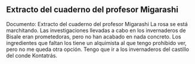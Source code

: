 ## Extracto del cuaderno del profesor Migarashi
Documento: Extracto del cuaderno del profesor Migarashi
La rosa se está marchitando. Las investigaciones llevadas a cabo en los invernaderos de Bisale eran prometedoras, pero no han acabado en nada concreto. Los ingredientes que faltan los tiene un alquimista al que tengo prohibido ver, pero no me queda otra opción. Tengo que ir a los invernaderos del castillo del conde Kontatrás.
